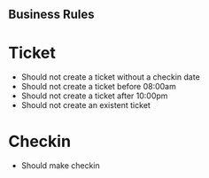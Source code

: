 ## Business Rules

# Ticket
- Should not create a ticket without a checkin date
- Should not create a ticket before 08:00am
- Should not create a ticket after 10:00pm
- Should not create an existent ticket

# Checkin
- Should make checkin
